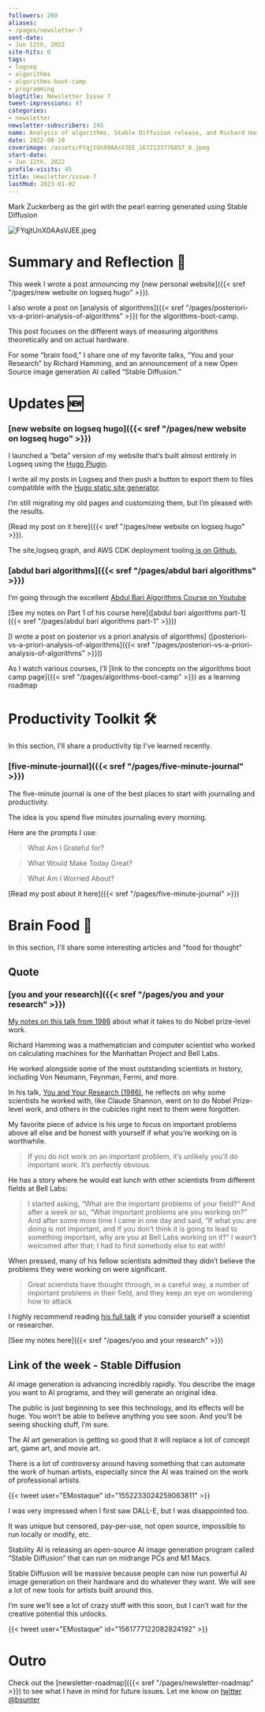 ```yaml
---
followers: 260
aliases:
- /pages/newsletter-7
sent-date:
- Jun 12th, 2022
site-hits: 0
tags:
- logseq
- algorithms
- algorithms-boot-camp
- programming
blogtitle: Newsletter Issue 7
tweet-impressions: 47
categories:
- newsletter
newsletter-subscribers: 245
name: Analysis of algorithms, Stable Diffusion release, and Richard Hamming's you and your research
date: 2022-08-10
coverimage: /assets/FYqjtUnX0AAsVJEE_1672133776857_0.jpeg
start-date:
- Jun 12th, 2022
profile-visits: 45
title: newsletter/issue-7
lastMod: 2023-01-02
---
```

Mark Zuckerberg as the girl with the pearl earring generated using Stable Diffusion

![FYqjtUnX0AAsVJEE.jpeg](/assets/FYqjtUnX0AAsVJEE_1672133776857_0.jpeg)

# Summary and Reflection 🤔

This week I wrote a post announcing my [new personal website]({{< sref "/pages/new website on logseq hugo" >}}).

I also wrote a post on [analysis of algorithms]({{< sref "/pages/posteriori-vs-a-priori-analysis-of-algorithms" >}})  for the algorithms-boot-camp.

This post focuses on the different ways of measuring algorithms theoretically and on actual hardware.

For some “brain food,” I share one of my favorite talks, “You and your Research” by Richard Hamming, and an announcement of a new Open Source image generation AI called “Stable Diffusion.”

# Updates 🆕

### [new website on logseq hugo]({{< sref "/pages/new website on logseq hugo" >}})

I launched a “beta” version of my website that’s built almost entirely in Logseq using the [Hugo Plugin](https://github.com/sawhney17/logseq-schrodinger?utm_campaign=newsletter-email&utm_medium=email&utm_source=Revue%20newsletter).

I write all my posts in Logseq and then push a button to export them to files compatible with the [Hugo static site generator](https://gohugo.io/?utm_campaign=newsletter-email&utm_medium=email&utm_source=Revue%20newsletter).

I’m still migrating my old pages and customizing them, but I’m pleased with the results.

[Read my post on it here]({{< sref "/pages/new website on logseq hugo" >}}).

The site,logseq graph, and AWS CDK deployment tooling[ is on Github.](https://github.com/briansunter/graph?utm_campaign=newsletter-email&utm_medium=email&utm_source=Revue%20newsletter)

### [abdul bari algorithms]({{< sref "/pages/abdul bari algorithms" >}})

I’m going through the excellent [Abdul Bari Algorithms Course on Youtube](https://www.youtube.com/watch?list=PLDN4rrl48XKpZkf03iYFl-O29szjTrs_O&utm_campaign=newsletter-email&utm_medium=email&utm_source=Revue%20newsletter&v=0IAPZzGSbME)

[See my notes on Part 1 of his course here]([abdul bari algorithms part-1]({{< sref "/pages/abdul bari algorithms part-1" >}}))

[I wrote a post on posterior vs a priori analysis of algorithms] ([posteriori-vs-a-priori-analysis-of-algorithms]({{< sref "/pages/posteriori-vs-a-priori-analysis-of-algorithms" >}}))

As I watch various courses, I’ll [link to the concepts on the algorithms boot camp page]({{< sref "/pages/algorithms-boot-camp" >}}) as a learning roadmap

# Productivity Toolkit 🛠️

In this section, I'll share a productivity tip I've learned recently.

### [five-minute-journal]({{< sref "/pages/five-minute-journal" >}})

The five-minute journal is one of the best places to start with journaling and productivity.

The idea is you spend five minutes journaling every morning.

Here are the prompts I use:

> What Am I Grateful for?

> What Would Make Today Great?

> What Am I Worried About?

[Read my post about it here]({{< sref "/pages/five-minute-journal" >}})

# Brain Food 🧠

In this section, I'll share some interesting articles and "food for thought"

## Quote

### [you and your research]({{< sref "/pages/you and your research" >}})

[My notes on this talk from 1986](https://beta.briansunter.com/pages/you-and-your-research?utm_campaign=newsletter-email&utm_medium=email&utm_source=Revue%20newsletter) about what it takes to do Nobel prize-level work.

Richard Hamming was a mathematician and computer scientist who worked on calculating machines for the Manhattan Project and Bell Labs.

He worked alongside some of the most outstanding scientists in history, including Von Neumann, Feynman, Fermi, and more.

In his talk, [You and Your Research (1986)](https://www.cs.virginia.edu/~robins/YouAndYourResearch.html), he reflects on why some scientists he worked with, like Claude Shannon, went on to do Nobel Prize-level work, and others in the cubicles right next to them were forgotten.

My favorite piece of advice is his urge to focus on important problems above all else and be honest with yourself if what you’re working on is worthwhile.

> If you do not work on an important problem, it’s unlikely you’ll do important work. It’s perfectly obvious.

He has a story where he would eat lunch with other scientists from different fields at Bell Labs:

> I started asking, “What are the important problems of your field?“ And after a week or so, “What important problems are you working on?” And after some more time I came in one day and said, “If what you are doing is not important, and if you don’t think it is going to lead to something important, why are you at Bell Labs working on it?“ I wasn’t welcomed after that; I had to find somebody else to eat with!

When pressed, many of his fellow scientists admitted they didn’t believe the problems they were working on were significant.

> Great scientists have thought through, in a careful way, a number of important problems in their field, and they keep an eye on wondering how to attack

I highly recommend reading [his full talk](https://www.cs.virginia.edu/~robins/YouAndYourResearch.html) if you consider yourself a scientist or researcher.

[See my notes here]({{< sref "/pages/you and your research" >}})

## Link of the week - Stable Diffusion

AI image generation is advancing incredibly rapidly. You describe the image you want to AI programs, and they will generate an original idea.

The public is just beginning to see this technology, and its effects will be huge. You won’t be able to believe anything you see soon. And you’ll be seeing shocking stuff, I’m sure.

The AI art generation is getting so good that it will replace a lot of concept art, game art, and movie art.

There is a lot of controversy around having something that can automate the work of human artists, especially since the AI was trained on the work of professional artists.

{{< tweet user="EMostaque" id="1552233024259063811" >}}

I was very impressed when I first saw DALL-E, but I was disappointed too.

It was unique but censored, pay-per-use, not open source, impossible to run locally or modify, etc.

Stability AI is releasing an open-source AI image generation program called “Stable Diffusion” that can run on midrange PCs and M1 Macs.

Stable Diffusion will be massive because people can now run powerful AI image generation on their hardware and do whatever they want. We will see a lot of new tools for artists built around this.

I’m sure we’ll see a lot of crazy stuff with this soon, but I can’t wait for the creative potential this unlocks.

{{< tweet user="EMostaque" id="1561777122082824192" >}}

# Outro

Check out the [newsletter-roadmap]({{< sref "/pages/newsletter-roadmap" >}}) to see what I have in mind for future issues. Let me know on [twitter @bsunter](https://twitter.com)
